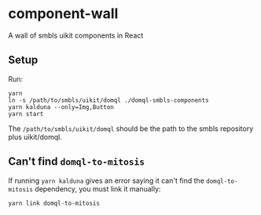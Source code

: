 # component-wall
A wall of smbls uikit components in React

## Setup
Run:
```
yarn
ln -s /path/to/smbls/uikit/domql ./domql-smbls-components
yarn kalduna --only=Img,Button
yarn start
```
The `/path/to/smbls/uikit/domql` should be the path to the smbls repository plus uikit/domql.


## Can't find `domql-to-mitosis`
If running `yarn kalduna` gives an error saying it can't find the
`domql-to-mitosis` dependency, you must link it manually:
```
yarn link domql-to-mitosis
```
